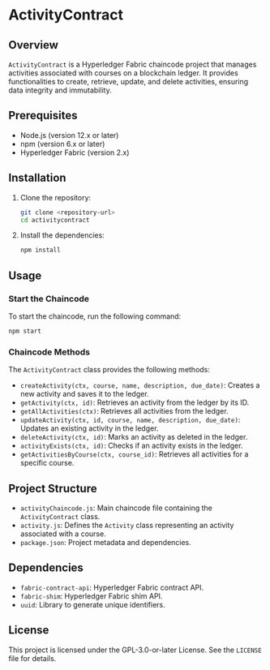# ActivityContract

## Overview

`ActivityContract` is a Hyperledger Fabric chaincode project that manages activities associated with courses on a blockchain ledger. It provides functionalities to create, retrieve, update, and delete activities, ensuring data integrity and immutability.

## Prerequisites

- Node.js (version 12.x or later)
- npm (version 6.x or later)
- Hyperledger Fabric (version 2.x)

## Installation

1. Clone the repository:
    ```sh
    git clone <repository-url>
    cd activitycontract
    ```

2. Install the dependencies:
    ```sh
    npm install
    ```

## Usage

### Start the Chaincode

To start the chaincode, run the following command:
```sh
npm start
```

### Chaincode Methods

The `ActivityContract` class provides the following methods:

- `createActivity(ctx, course, name, description, due_date)`: Creates a new activity and saves it to the ledger.
- `getActivity(ctx, id)`: Retrieves an activity from the ledger by its ID.
- `getAllActivities(ctx)`: Retrieves all activities from the ledger.
- `updateActivity(ctx, id, course, name, description, due_date)`: Updates an existing activity in the ledger.
- `deleteActivity(ctx, id)`: Marks an activity as deleted in the ledger.
- `activityExists(ctx, id)`: Checks if an activity exists in the ledger.
- `getActivitiesByCourse(ctx, course_id)`: Retrieves all activities for a specific course.

## Project Structure

- `activityChaincode.js`: Main chaincode file containing the `ActivityContract` class.
- `activity.js`: Defines the `Activity` class representing an activity associated with a course.
- `package.json`: Project metadata and dependencies.

## Dependencies

- `fabric-contract-api`: Hyperledger Fabric contract API.
- `fabric-shim`: Hyperledger Fabric shim API.
- `uuid`: Library to generate unique identifiers.

## License

This project is licensed under the GPL-3.0-or-later License. See the `LICENSE` file for details.